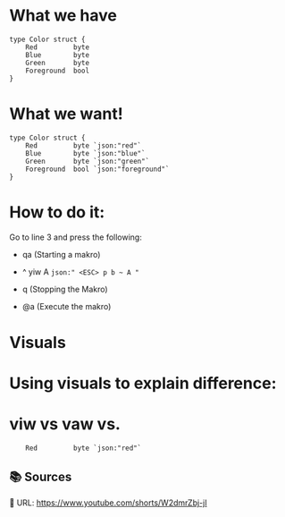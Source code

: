 # What we have
```
type Color struct {
    Red         byte
    Blue        byte
    Green       byte
    Foreground  bool
}
```

# What we want!
```
type Color struct {
    Red         byte `json:"red"`
    Blue        byte `json:"blue"`
    Green       byte `json:"green"`
    Foreground  bool `json:"foreground"`
}
```


# How to do it:
Go to line 3 and press the following:
- qa (Starting a makro)
- ^ yiw A `json:" <ESC> p b ~ A "` 
- q (Stopping the Makro)

- @a (Execute the makro)


# Visuals
# Using visuals to explain difference:
# viw vs vaw vs.
```
    Red         byte `json:"red"`
```


## 📚 Sources
🔗 URL: https://www.youtube.com/shorts/W2dmrZbj-jI
